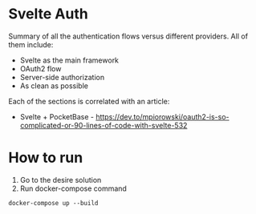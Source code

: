 # Svelte Auth

Summary of all the authentication flows versus different providers. All of them include:

- Svelte as the main framework
- OAuth2 flow
- Server-side authorization
- As clean as possible

Each of the sections is correlated with an article:

- Svelte + PocketBase - https://dev.to/mpiorowski/oauth2-is-so-complicated-or-90-lines-of-code-with-svelte-532

# How to run

1. Go to the desire solution
2. Run docker-compose command
```
docker-compose up --build
```
